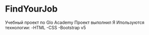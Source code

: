 # FindYourJob
Учебный проект по Glo Academy
Проект выполнил Я
Ипользуются технологии:
-HTML
-CSS
-Bootstrap v5
